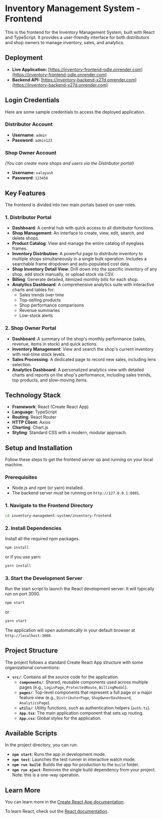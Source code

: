 # Inventory Management System - Frontend

This is the frontend for the Inventory Management System, built with React and TypeScript. It provides a user-friendly interface for both distributors and shop owners to manage inventory, sales, and analytics.

## Deployment

- **Live Application:** [https://inventory-frontend-odle.onrender.com](https://inventory-frontend-odle.onrender.com)
- **Backend API:** [https://inventory-backend-x27d.onrender.com](https://inventory-backend-x27d.onrender.com)

## Login Credentials

Here are some sample credentials to access the deployed application.

### Distributor Account
-   **Username**: `admin`
-   **Password**: `admin123`

### Shop Owner Account
*(You can create more shops and users via the Distributor portal)*
-   **Username**: `valayash`
-   **Password**: `123456`

## Key Features

The frontend is divided into two main portals based on user roles.

### 1. Distributor Portal
- **Dashboard**: A central hub with quick access to all distributor functions.
- **Shop Management**: An interface to create, view, edit, search, and delete shops.
- **Product Catalog**: View and manage the entire catalog of eyeglass frames.
- **Inventory Distribution**: A powerful page to distribute inventory to multiple shops simultaneously in a single bulk operation. Includes a searchable frame dropdown and auto-populated cost data.
- **Shop Inventory Detail View**: Drill down into the specific inventory of any shop, add stock manually, or upload stock via CSV.
- **Billing**: Generate detailed, itemized monthly bills for each shop.
- **Analytics Dashboard**: A comprehensive analytics suite with interactive charts and tables for:
    - Sales trends over time
    - Top-selling products
    - Shop performance comparisons
    - Revenue summaries
    - Low-stock alerts

### 2. Shop Owner Portal
- **Dashboard**: A summary of the shop's monthly performance (sales, revenue, items in stock) and quick actions.
- **Inventory Management**: View and search the shop's current inventory with real-time stock levels.
- **Sales Processing**: A dedicated page to record new sales, including lens selection.
- **Analytics Dashboard**: A personalized analytics view with detailed charts and reports on the shop's performance, including sales trends, top products, and slow-moving items.

## Technology Stack

- **Framework**: React (Create React App)
- **Language**: TypeScript
- **Routing**: React Router
- **HTTP Client**: Axios
- **Charting**: Chart.js
- **Styling**: Standard CSS with a modern, modular approach.

## Setup and Installation

Follow these steps to get the frontend server up and running on your local machine.

### Prerequisites
- Node.js and npm (or yarn) installed.
- The backend server must be running on `http://127.0.0.1:8001`.

### 1. Navigate to the Frontend Directory

```bash
cd inventory-management-system/inventory-frontend
```

### 2. Install Dependencies

Install all the required npm packages.

```bash
npm install
```
or if you use yarn:
```bash
yarn install
```

### 3. Start the Development Server

Run the start script to launch the React development server. It will typically run on port 3000.

```bash
npm start
```
or
```bash
yarn start
```

The application will open automatically in your default browser at `http://localhost:3000`.

## Project Structure

The project follows a standard Create React App structure with some organizational conventions:

- **`src/`**: Contains all the source code for the application.
    - **`components/`**: Shared, reusable components used across multiple pages (e.g., `LoginPage`, `ProtectedRoute`, `BillingModal`).
    - **`pages/`**: Top-level components that represent a full page or a major feature view (e.g., `DistributorPage`, `ShopOwnerDashboard`, `AnalyticsPage`).
    - **`utils/`**: Utility functions, such as authentication helpers (`auth.ts`).
    - **`App.tsx`**: The main application component that sets up routing.
    - **`App.css`**: Global styles for the application.

## Available Scripts

In the project directory, you can run:

- **`npm start`**: Runs the app in development mode.
- **`npm test`**: Launches the test runner in interactive watch mode.
- **`npm run build`**: Builds the app for production to the `build` folder.
- **`npm run eject`**: Removes the single build dependency from your project. Note: this is a one-way operation.

## Learn More

You can learn more in the [Create React App documentation](https://facebook.github.io/create-react-app/docs/getting-started).

To learn React, check out the [React documentation](https://reactjs.org/).
